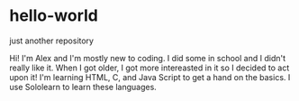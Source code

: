 # hello-world
just another repository

Hi! I'm Alex and I'm mostly new to coding. I did some in school and I didn't really like it. When I got older, I got more intereasted in it so I decided to act upon it! I'm learning HTML, C, and Java Script to get a hand on the basics. I use Sololearn to learn these languages.
